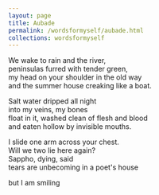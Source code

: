 ```yaml
---
layout: page
title: Aubade
permalink: /wordsformyself/aubade.html
collections: wordsformyself
---
```

We wake to rain and the river,<br>
peninsulas furred with tender green,<br>
my head on your shoulder in the old way <br>
and the summer house creaking like a boat.

Salt water dripped all night<br>
into my veins, my bones<br>
float in it, washed clean of flesh and blood<br>
and eaten hollow by invisible mouths.

I slide one arm across your chest.<br>
Will we two lie here again?<br>
Sappho, dying, said<br>
tears are unbecoming in a poet's house

but I am smiling